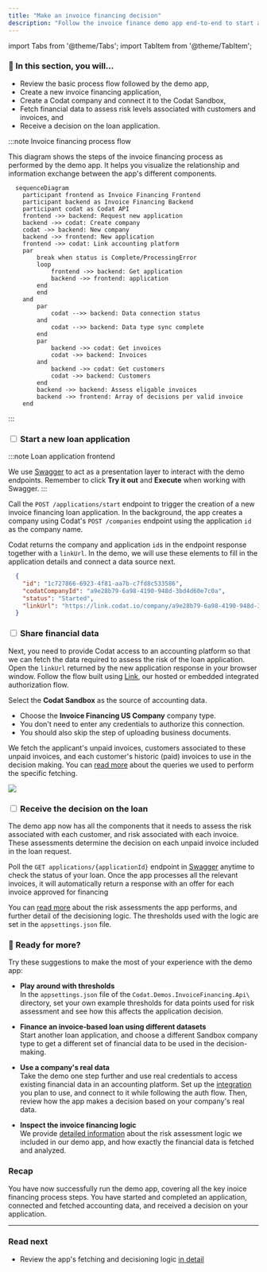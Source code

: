 ```yaml
---
title: "Make an invoice financing decision"
description: "Follow the invoice finance demo app end-to-end to start an application, analyze it, and make a decision on the request"
---
```

import Tabs from '@theme/Tabs';
import TabItem from '@theme/TabItem';

### 🚀 In this section, you will...
* Review the basic process flow followed by the demo app,
* Create a new invoice financing application,
* Create a Codat company and connect it to the Codat Sandbox,
* Fetch financial data to assess risk levels associated with customers and invoices, and
* Receive a decision on the loan application. 

:::note Invoice financing process flow

This diagram shows the steps of the invoice financing process as performed by the demo app. It helps you visualize the relationship and information exchange between the app's different components.

``` mermaid
  sequenceDiagram
    participant frontend as Invoice Financing Frontend 
    participant backend as Invoice Financing Backend 
    participant codat as Codat API
    frontend ->> backend: Request new application
    backend ->> codat: Create company
    codat ->> backend: New company
    backend ->> frontend: New application
    frontend ->> codat: Link accounting platform
    par
        break when status is Complete/ProcessingError
        loop
            frontend ->> backend: Get application
            backend ->> frontend: application
        end
        end
    and
        par 
            codat -->> backend: Data connection status 
        and 
            codat -->> backend: Data type sync complete
        end
        par
            backend ->> codat: Get invoices
            codat ->> backend: Invoices
        and
            backend ->> codat: Get customers
            codat ->> backend: Customers
        end
        backend ->> backend: Assess eligable invoices
        backend ->> frontend: Array of decisions per valid invoice
    end
```  
:::  

### <input type="checkbox" unchecked /> Start a new loan application  

:::note Loan application frontend

We use [Swagger](http://localhost:7278/swagger/index.html) to act as a presentation layer to interact with the demo endpoints. Remember to click **Try it out** and **Execute** when working with Swagger.
:::

Call the `POST /applications/start` endpoint to trigger the creation of a new invoice financing loan application. In the background, the app creates a company using Codat's `POST /companies` endpoint using the application `id` as the company name.

Codat returns the company and application `id`s in the endpoint response together with a `linkUrl`. In the demo, we will use these elements to fill in the application details and connect a data source next.  

```json title="Example endpoint response"
  {
    "id": "1c727866-6923-4f81-aa7b-c7fd8c533586",
    "codatCompanyId": "a9e28b79-6a98-4190-948d-3bd4d60e7c0a",
    "status": "Started", 
    "linkUrl": "https://link.codat.io/company/a9e28b79-6a98-4190-948d-3bd4d60e7c0a"
  }
```
### <input type="checkbox" unchecked /> Share financial data  

Next, you need to provide Codat access to an accounting platform so that we can fetch the data required to assess the risk of the loan application. Open the `linkUrl` returned by the new application response in your browser window. Follow the flow built using [Link](/auth-flow/overview), our hosted or embedded integrated authorization flow. 

Select the **Codat Sandbox** as the source of accounting data.
* Choose the **Invoice Financing US Company** company type.
* You don't need to enter any credentials to authorize this connection. 
* You should also skip the step of uploading business documents. 

We fetch the applicant's unpaid invoices, customers associated to these unpaid invoices, and each customer's historic (paid) invoices to use in the decision making. You can [read more](/guides/invoice-finance/inv-fin-decision) about the queries we used to perform the specific fetching. 

![](/img/use-cases/invoice-finance/sandbox-credentials-modal.png)

### <input type="checkbox" unchecked /> Receive the decision on the loan 

The demo app now has all the components that it needs to assess the risk associated with each customer, and risk associated with each invoice. These assessments determine the decision on each unpaid invoice included in the loan request. 

Poll the `GET applications/{applicationId}` endpoint in [Swagger](http://localhost:7278/swagger/index.html) anytime to check the status of your loan. Once the app processes all the relevant invoices, it will automatically return a response with an offer for each invoice approved for financing

You can [read more](/guides/invoice-finance/inv-fin-decision) about the risk assessments the app performs, and further detail of the decisioning logic. The thresholds used with the logic are set in the `appsettings.json` file. 

### 💪 Ready for more? 

Try these suggestions to make the most of your experience with the demo app:

- **Play around with thresholds**  
  In the `appsettings.json` file of the `Codat.Demos.InvoiceFinancing.Api\` directory, set your own example thresholds for data points used for risk assessment and see how this affects the application decision.

- **Finance an invoice-based loan using different datasets**  
  Start another loan application, and choose a different Sandbox company type to get a different set of financial data to be used in the decision-making. 

- **Use a company's real data**  
  Take the demo one step further and use real credentials to access existing financial data in an accounting platform. Set up the [integration](/integrations/accounting/overview) you plan to use, and connect to it while following the auth flow. Then, review how the app makes a decision based on your company's real data. 

- **Inspect the invoice financing logic**  
  We provide [detailed information](/guides/invoice-finance/inv-fin-decision) about the risk assessment logic we included in our demo app, and how exactly the financial data is fetched and analyzed. 
  

### Recap

You have now successfully run the demo app, covering all the key inoice financing process steps. You have started and completed an application, connected and fetched accounting data, and received a decision on your application. 

---

### Read next

- Review the app's fetching and decisioning logic [in detail](/guides/invoice-finance/inv-fin-decision)